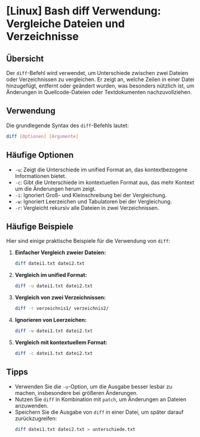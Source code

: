 # [Linux] Bash diff Verwendung: Vergleiche Dateien und Verzeichnisse

## Übersicht
Der `diff`-Befehl wird verwendet, um Unterschiede zwischen zwei Dateien oder Verzeichnissen zu vergleichen. Er zeigt an, welche Zeilen in einer Datei hinzugefügt, entfernt oder geändert wurden, was besonders nützlich ist, um Änderungen in Quellcode-Dateien oder Textdokumenten nachzuvollziehen.

## Verwendung
Die grundlegende Syntax des `diff`-Befehls lautet:

```bash
diff [Optionen] [Argumente]
```

## Häufige Optionen
- `-u`: Zeigt die Unterschiede im unified Format an, das kontextbezogene Informationen bietet.
- `-c`: Gibt die Unterschiede im kontextuellen Format aus, das mehr Kontext um die Änderungen herum zeigt.
- `-i`: Ignoriert Groß- und Kleinschreibung bei der Vergleichung.
- `-w`: Ignoriert Leerzeichen und Tabulatoren bei der Vergleichung.
- `-r`: Vergleicht rekursiv alle Dateien in zwei Verzeichnissen.

## Häufige Beispiele
Hier sind einige praktische Beispiele für die Verwendung von `diff`:

1. **Einfacher Vergleich zweier Dateien:**
   ```bash
   diff datei1.txt datei2.txt
   ```

2. **Vergleich im unified Format:**
   ```bash
   diff -u datei1.txt datei2.txt
   ```

3. **Vergleich von zwei Verzeichnissen:**
   ```bash
   diff -r verzeichnis1/ verzeichnis2/
   ```

4. **Ignorieren von Leerzeichen:**
   ```bash
   diff -w datei1.txt datei2.txt
   ```

5. **Vergleich mit kontextuellem Format:**
   ```bash
   diff -c datei1.txt datei2.txt
   ```

## Tipps
- Verwenden Sie die `-u`-Option, um die Ausgabe besser lesbar zu machen, insbesondere bei größeren Änderungen.
- Nutzen Sie `diff` in Kombination mit `patch`, um Änderungen an Dateien anzuwenden.
- Speichern Sie die Ausgabe von `diff` in einer Datei, um später darauf zurückzugreifen:
  ```bash
  diff datei1.txt datei2.txt > unterschiede.txt
  ```